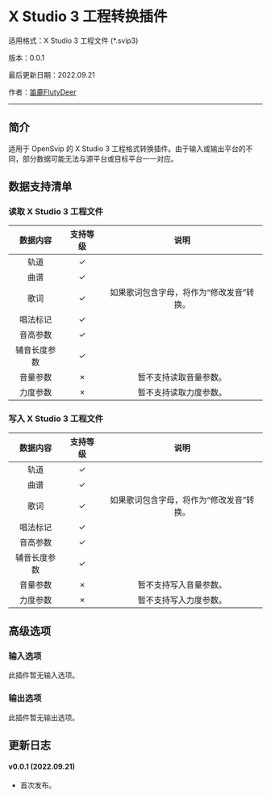 # X Studio 3 工程转换插件

适用格式：X Studio 3 工程文件 (*.svip3)

版本：0.0.1

最后更新日期：2022.09.21

作者：[笛鹿FlutyDeer](https://space.bilibili.com/386270936)

-----

## 简介

适用于 OpenSvip 的 X Studio 3 工程格式转换插件。由于输入或输出平台的不同，部分数据可能无法与源平台或目标平台一一对应。

## 数据支持清单

### 读取 X Studio 3 工程文件

|   数据内容   | 支持等级 |                   说明                   |
| :----------: | :------: | :--------------------------------------: |
|     轨道     |    ✓     |                                          |
|     曲谱     |    ✓     |                                          |
|     歌词     |    ✓     | 如果歌词包含字母，将作为“修改发音”转换。 |
|   唱法标记   |    ✓     |                                          |
|   音高参数   |    ✓     |                                          |
| 辅音长度参数 |    ✓     |                                          |
|   音量参数   |    ×     |          暂不支持读取音量参数。          |
|   力度参数   |    ×     |          暂不支持读取力度参数。          |

### 写入 X Studio 3 工程文件

|   数据内容   | 支持等级 |                   说明                   |
| :----------: | :------: | :--------------------------------------: |
|     轨道     |    ✓     |                                          |
|     曲谱     |    ✓     |                                          |
|     歌词     |    ✓     | 如果歌词包含字母，将作为“修改发音”转换。 |
|   唱法标记   |    ✓     |                                          |
|   音高参数   |    ✓     |                                          |
| 辅音长度参数 |    ✓     |                                          |
|   音量参数   |    ×     |          暂不支持写入音量参数。          |
|   力度参数   |    ×     |          暂不支持写入力度参数。          |

## 高级选项

### 输入选项

此插件暂无输入选项。

### 输出选项

此插件暂无输出选项。

## 更新日志

#### v0.0.1 (2022.09.21)

- 首次发布。